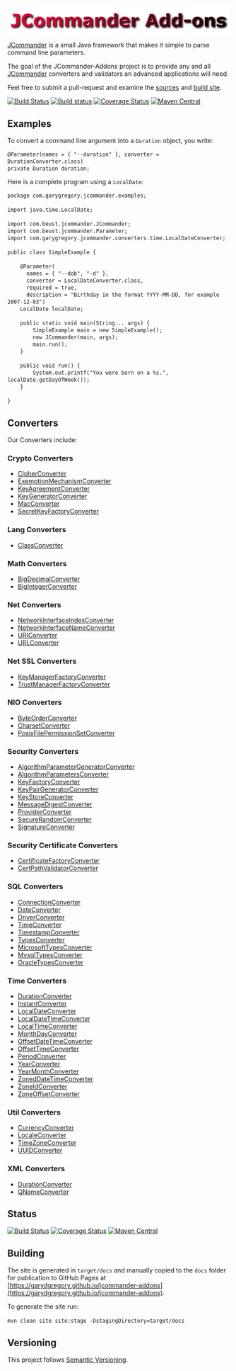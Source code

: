 <!--
    Copyright (C) 2016 Gary Gregory. All rights reserved.

    See the NOTICE.txt file distributed with this work for additional
    information regarding copyright ownership.

    Licensed under the Apache License, Version 2.0 (the "License");
    you may not use this file except in compliance with the License.
    You may obtain a copy of the License at

        http://www.apache.org/licenses/LICENSE-2.0

    Unless required by applicable law or agreed to in writing, software
    distributed under the License is distributed on an "AS IS" BASIS,
    WITHOUT WARRANTIES OR CONDITIONS OF ANY KIND, either express or implied.
    See the License for the specific language governing permissions and
    limitations under the License.
-->
![jcommander-addons](https://github.com/garydgregory/jcommander-addons/raw/master/src/site/resources/images/logo.png "jcommander-addons")

[JCommander](http://jcommander.org/) is a small Java framework that makes it simple to parse command line parameters.

The goal of the JCommander-Addons project is to provide any and all [JCommander](http://jcommander.org/) 
converters and validators an advanced applications will need.

Feel free to submit a pull-request and examine the [sources](https://github.com/garydgregory/jcommander-addons) and 
[build site](https://garydgregory.github.io/jcommander-addons/README.html).

[![Build Status](https://travis-ci.org/garydgregory/jcommander-addons.svg?branch=master)](https://travis-ci.org/garydgregory/jcommander-addons)
[![Build status](https://ci.appveyor.com/api/projects/status/1faiwut5808fcndo?svg=true)](https://ci.appveyor.com/project/garydgregory/jcommander-addons)
[![Coverage Status](https://coveralls.io/repos/github/garydgregory/jcommander-addons/badge.svg?branch=master)](https://coveralls.io/github/garydgregory/jcommander-addons?branch=master)
[![Maven Central](https://maven-badges.herokuapp.com/maven-central/com.garygregory/jcommander-addons/badge.svg)](https://maven-badges.herokuapp.com/maven-central/com.garygregory/jcommander-addons)

## Examples

To convert a command line argument into a ```Duration``` object, you write:

```
@Parameter(names = { "--duration" }, converter = DurationConverter.class)
private Duration duration;
```

Here is a complete program using a ```LocalDate```:

```
package com.garygregory.jcommander.examples;

import java.time.LocalDate;

import com.beust.jcommander.JCommander;
import com.beust.jcommander.Parameter;
import com.garygregory.jcommander.converters.time.LocalDateConverter;

public class SimpleExample {

    @Parameter(
      names = { "--dob", "-d" }, 
      converter = LocalDateConverter.class, 
      required = true, 
      description = "Birthday in the format YYYY-MM-DD, for example 2007-12-03")
    LocalDate localDate;

    public static void main(String... args) {
        SimpleExample main = new SimpleExample();
        new JCommander(main, args);
        main.run();
    }

    public void run() {
        System.out.printf("You were born on a %s.", localDate.getDayOfWeek());
    }

}
```

## Converters 
Our Converters include:

### Crypto Converters

- [CipherConverter](https://garydgregory.github.io/jcommander-addons/apidocs/com/garygregory/jcommander/converters/crypto/CipherConverter.html)
- [ExemptionMechanismConverter](https://garydgregory.github.io/jcommander-addons/apidocs/com/garygregory/jcommander/converters/crypto/ExemptionMechanismConverter.html)
- [KeyAgreementConverter](https://garydgregory.github.io/jcommander-addons/apidocs/com/garygregory/jcommander/converters/crypto/KeyAgreementConverter.html)
- [KeyGeneratorConverter](https://garydgregory.github.io/jcommander-addons/apidocs/com/garygregory/jcommander/converters/crypto/KeyGeneratorConverter.html)
- [MacConverter](https://garydgregory.github.io/jcommander-addons/apidocs/com/garygregory/jcommander/converters/crypto/MacConverter.html)
- [SecretKeyFactoryConverter](https://garydgregory.github.io/jcommander-addons/apidocs/com/garygregory/jcommander/converters/crypto/SecretKeyFactoryConverter.html)

### Lang  Converters
- [ClassConverter](https://garydgregory.github.io/jcommander-addons/apidocs/com/garygregory/jcommander/converters/lang/ClassConverter.html)

### Math Converters

- [BigDecimalConverter](https://garydgregory.github.io/jcommander-addons/apidocs/com/garygregory/jcommander/converters/math/BigDecimalConverter.html)
- [BigIntegerConverter](https://garydgregory.github.io/jcommander-addons/apidocs/com/garygregory/jcommander/converters/math/BigIntegerConverter.html)

### Net Converters

- [NetworkInterfaceIndexConverter](https://garydgregory.github.io/jcommander-addons/apidocs/com/garygregory/jcommander/converters/net/NetworkInterfaceIndexConverter.html)
- [NetworkInterfaceNameConverter](https://garydgregory.github.io/jcommander-addons/apidocs/com/garygregory/jcommander/converters/net/NetworkInterfaceNameConverter.html)
- [URIConverter](https://garydgregory.github.io/jcommander-addons/apidocs/com/garygregory/jcommander/converters/net/URIConverter.html)
- [URLConverter](https://garydgregory.github.io/jcommander-addons/apidocs/com/garygregory/jcommander/converters/net/URLConverter.html)

### Net SSL Converters

- [KeyManagerFactoryConverter](https://garydgregory.github.io/jcommander-addons/apidocs/com/garygregory/jcommander/converters/net/ssl/KeyManagerFactoryConverter.html)
- [TrustManagerFactoryConverter](https://garydgregory.github.io/jcommander-addons/apidocs/com/garygregory/jcommander/converters/net/ssl/TrustManagerFactoryConverter.html)

### NIO Converters

- [ByteOrderConverter](https://garydgregory.github.io/jcommander-addons/apidocs/com/garygregory/jcommander/converters/nio/ByteOrderConverter.html)
- [CharsetConverter](https://garydgregory.github.io/jcommander-addons/apidocs/com/garygregory/jcommander/converters/nio/charset/CharsetConverter.html)
- [PosixFilePermissionSetConverter](https://garydgregory.github.io/jcommander-addons/apidocs/com/garygregory/jcommander/converters/nio/file/attribute/PosixFilePermissionSetConverter.html)

### Security Converters

- [AlgorithmParameterGeneratorConverter](https://garydgregory.github.io/jcommander-addons/apidocs/com/garygregory/jcommander/converters/security/AlgorithmParameterGeneratorConverter.html)
- [AlgorithmParametersConverter](https://garydgregory.github.io/jcommander-addons/apidocs/com/garygregory/jcommander/converters/security/AlgorithmParametersConverter.html)
- [KeyFactoryConverter](https://garydgregory.github.io/jcommander-addons/apidocs/com/garygregory/jcommander/converters/security/KeyFactoryConverter.html)
- [KeyPairGeneratorConverter](https://garydgregory.github.io/jcommander-addons/apidocs/com/garygregory/jcommander/converters/security/KeyPairGeneratorConverter.html)
- [KeyStoreConverter](https://garydgregory.github.io/jcommander-addons/apidocs/com/garygregory/jcommander/converters/security/KeyStoreConverter.html)
- [MessageDigestConverter](https://garydgregory.github.io/jcommander-addons/apidocs/com/garygregory/jcommander/converters/security/MessageDigestConverter.html)
- [ProviderConverter](https://garydgregory.github.io/jcommander-addons/apidocs/com/garygregory/jcommander/converters/security/ProviderConverter.html)
- [SecureRandomConverter](https://garydgregory.github.io/jcommander-addons/apidocs/com/garygregory/jcommander/converters/security/SecureRandomConverter.html)
- [SignatureConverter](https://garydgregory.github.io/jcommander-addons/apidocs/com/garygregory/jcommander/converters/security/SignatureConverter.html)

### Security Certificate Converters

- [CertificateFactoryConverter](https://garydgregory.github.io/jcommander-addons/apidocs/com/garygregory/jcommander/converters/security/cert/CertificateFactoryConverter.html)
- [CertPathValidatorConverter](https://garydgregory.github.io/jcommander-addons/apidocs/com/garygregory/jcommander/converters/security/cert/CertPathValidatorConverter.html)

### SQL Converters
 
- [ConnectionConverter](https://garydgregory.github.io/jcommander-addons/apidocs/com/garygregory/jcommander/converters/sql/ConnectionConverter.html)
- [DateConverter](https://garydgregory.github.io/jcommander-addons/apidocs/com/garygregory/jcommander/converters/sql/DateConverter.html)
- [DriverConverter](https://garydgregory.github.io/jcommander-addons/apidocs/com/garygregory/jcommander/converters/sql/DriverConverter.html)
- [TimeConverter](https://garydgregory.github.io/jcommander-addons/apidocs/com/garygregory/jcommander/converters/sql/TimeConverter.html)
- [TimestampConverter](https://garydgregory.github.io/jcommander-addons/apidocs/com/garygregory/jcommander/converters/sql/TimestampConverter.html)
- [TypesConverter](https://garydgregory.github.io/jcommander-addons/apidocs/com/garygregory/jcommander/converters/sql/TypesConverter.html)
- [MicrosoftTypesConverter](https://garydgregory.github.io/jcommander-addons/apidocs/com/garygregory/jcommander/converters/sql/microsoft/MicrosoftTypesConverter.html)
- [MysqlTypesConverter](https://garydgregory.github.io/jcommander-addons/apidocs/com/garygregory/jcommander/converters/sql/mysql/MysqlTypesConverter.html)
- [OracleTypesConverter](https://garydgregory.github.io/jcommander-addons/apidocs/com/garygregory/jcommander/converters/sql/oracle/OracleTypesConverter.html)

### Time Converters

- [DurationConverter](https://garydgregory.github.io/jcommander-addons/apidocs/com/garygregory/jcommander/converters/time/DurationConverter.html)
- [InstantConverter](https://garydgregory.github.io/jcommander-addons/apidocs/com/garygregory/jcommander/converters/time/InstantConverter.html)
- [LocalDateConverter](https://garydgregory.github.io/jcommander-addons/apidocs/com/garygregory/jcommander/converters/time/LocalDateConverter.html)
- [LocalDateTimeConverter](https://garydgregory.github.io/jcommander-addons/apidocs/com/garygregory/jcommander/converters/time/LocalDateTimeConverter.html)
- [LocalTimeConverter](https://garydgregory.github.io/jcommander-addons/apidocs/com/garygregory/jcommander/converters/time/LocalTimeConverter.html)
- [MonthDayConverter](https://garydgregory.github.io/jcommander-addons/apidocs/com/garygregory/jcommander/converters/time/MonthDayConverter.html)
- [OffsetDateTimeConverter](https://garydgregory.github.io/jcommander-addons/apidocs/com/garygregory/jcommander/converters/time/OffsetDateTimeConverter.html)
- [OffsetTimeConverter](https://garydgregory.github.io/jcommander-addons/apidocs/com/garygregory/jcommander/converters/time/OffsetTimeConverter.html)
- [PeriodConverter](https://garydgregory.github.io/jcommander-addons/apidocs/com/garygregory/jcommander/converters/time/PeriodConverter.html)
- [YearConverter](https://garydgregory.github.io/jcommander-addons/apidocs/com/garygregory/jcommander/converters/time/YearConverter.html)
- [YearMonthConverter](https://garydgregory.github.io/jcommander-addons/apidocs/com/garygregory/jcommander/converters/time/YearMonthConverter.html)
- [ZonedDateTimeConverter](https://garydgregory.github.io/jcommander-addons/apidocs/com/garygregory/jcommander/converters/time/ZonedDateTimeConverter.html)
- [ZoneIdConverter](https://garydgregory.github.io/jcommander-addons/apidocs/com/garygregory/jcommander/converters/time/ZoneIdConverter.html)
- [ZoneOffsetConverter](https://garydgregory.github.io/jcommander-addons/apidocs/com/garygregory/jcommander/converters/time/ZoneOffsetConverter.html)

### Util Converters

- [CurrencyConverter](https://garydgregory.github.io/jcommander-addons/apidocs/com/garygregory/jcommander/converters/util/CurrencyConverter.html)
- [LocaleConverter](https://garydgregory.github.io/jcommander-addons/apidocs/com/garygregory/jcommander/converters/util/LocaleConverter.html)
- [TimeZoneConverter](https://garydgregory.github.io/jcommander-addons/apidocs/com/garygregory/jcommander/converters/util/TimeZoneConverter.html)
- [UUIDConverter](https://garydgregory.github.io/jcommander-addons/apidocs/com/garygregory/jcommander/converters/util/UUIDConverter.html)

### XML Converters

- [DurationConverter](https://garydgregory.github.io/jcommander-addons/apidocs/com/garygregory/jcommander/converters/xml/datatype/DurationConverter.html)
- [QNameConverter](https://garydgregory.github.io/jcommander-addons/apidocs/com/garygregory/jcommander/converters/xml/namespace/QNameConverter.html) 

## Status

[![Build Status](https://travis-ci.org/garydgregory/jcommander-addons.svg?branch=master)](https://travis-ci.org/garydgregory/jcommander-addons)
[![Coverage Status](https://coveralls.io/repos/github/garydgregory/jcommander-addons/badge.svg?branch=master)](https://coveralls.io/github/garydgregory/jcommander-addons?branch=master)
[![Maven Central](https://maven-badges.herokuapp.com/maven-central/com.garygregory/jcommander-addons/badge.svg)](https://maven-badges.herokuapp.com/maven-central/com.garygregory/jcommander-addons)

## Building

The site is generated in `target/docs` and manually copied to the `docs` folder for publication to GitHub Pages at 
[https://garydgregory.github.io/jcommander-addons](https://garydgregory.github.io/jcommander-addons). 

To generate the site run:

```mvn clean site site:stage -DstagingDirectory=target/docs```

## Versioning

This project follows [Semantic Versioning](http://semver.org/).
